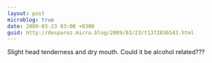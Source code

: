 ```yaml
---
layout: post
microblog: true
date: 2009-03-23 03:00 +0300
guid: http://desparoz.micro.blog/2009/03/23/t1372836543.html
---
```

Slight head tenderness and dry mouth. Could it be alcohol related???
